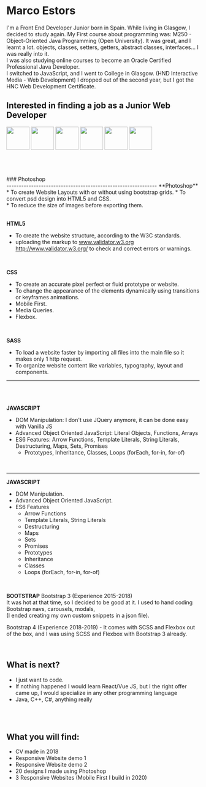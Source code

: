 # Marco Estors
I'm a Front End Developer Junior born in Spain.
While living in Glasgow, I decided to study again. My First course about programming was: M250 - Object-Oriented Java Programming (Open University). It was great, and I learnt a lot. objects, classes, setters, getters, abstract classes, interfaces... I was really into it. <br> I was also studying online courses to become an Oracle Certified Professional Java Developer. <br>
I switched to JavaScript, and I went to College in Glasgow. (HND Interactive Media - Web Development) 
I dropped out of the second year, but I got the HNC Web Development Certificate. 

## Interested in finding a job as a Junior Web Developer

<img src="https://github.com/marcofrontend/icons-/blob/main/PHOTOSHOP---FINAL.png" width="60"/> <img src="https://github.com/marcofrontend/icons-/blob/main/HTML---FINAL.png" width="60"/> <img src="https://github.com/marcofrontend/icons-/blob/main/CSS---FINAL.png" width="60"/> <img src="https://github.com/marcofrontend/icons-/blob/main/SASS---FINAL.png" width="60"/> <img src="https://github.com/marcofrontend/icons-/blob/main/JS---FINAL.png" width="60"/> <img src="https://github.com/marcofrontend/icons-/blob/main/BOOTSTRAP---FINAL.png" width="60" />

<br>
<br>
<br> 
### Photoshop <br>
-------------------------------------------------------------
**Photoshop** <br>
* To create Website Layouts with or without using bootstrap grids.
* To convert psd design into HTML5 and CSS. <br> 
* To reduce the size of images before exporting them. <br>

<br> 

**HTML5** <br>
* To create the website structure, according to the W3C standards.
* uploading the markup to  www.validator.w3.org http://www.validator.w3.org/ to check and correct errors or warnings. 

<br> 

**CSS**
* To create an accurate pixel perfect or fluid prototype or website.
* To change the appearance of the elements dynamically using transitions or keyframes animations. 
* Mobile First.
* Media Queries. 
* Flexbox.

<br> 

**SASS** <br>
* To load a website faster by importing all files into the main file  so it makes only 1 http request. 
* To organize website content like variables, typography, layout and components.

------------------------------------------------------------------------------------------------------------------
<br> 

<br> 

**JAVASCRIPT** <br>
* DOM Manipulation: I don't use JQuery anymore, it can be done easy with Vanilla JS
* Advanced Object Oriented JavaScript: Literal Objects, Functions, Arrays
* ES6 Features: Arrow Functions, Template Literals, String Literals, Destructuring, Maps, Sets, Promises
  * Prototypes, Inheritance, Classes, Loops (forEach, for-in, for-of)
  
<br> 

------------------------------------------------------------------------------------------------------------------







**JAVASCRIPT** <br>
* DOM Manipulation.
* Advanced Object Oriented JavaScript.
* ES6 Features 
  * Arrow Functions
  * Template Literals, String Literals
  * Destructuring
  * Maps
  * Sets
  * Promises
  * Prototypes
  * Inheritance
  * Classes
  * Loops (forEach, for-in, for-of)
  
<br> 






**BOOTSTRAP**
Bootstrap 3 (Experience 2015-2018)  <br>
It was hot at that time, so I decided to be good at it. I used to hand coding Bootstrap navs, carousels, modals, <br>
(I ended creating my own custom snippets in a json file). <br>

Bootstrap 4 (Experience 2018-2019) - It comes with SCSS and Flexbox out of the box, and I was using SCSS and Flexbox with Bootstrap 3 already. 

<br>

## What is next?
- I just want to code. 
- If nothing happened I would learn React/Vue JS, but I the right offer came up, I would specialize in any other programming language
- Java, C++, C#, anything really

<br>
<br>

## What you will find:
- CV made in 2018
- Responsive Website demo 1
- Responsive Website demo 2
- 20 designs I made using Photoshop
- 3 Responsive Websites (Mobile First I build in 2020)








